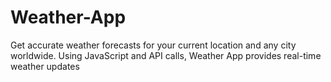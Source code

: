 # Weather-App
Get accurate weather forecasts for your current location and any city worldwide. Using JavaScript and API calls, Weather App provides real-time weather updates
